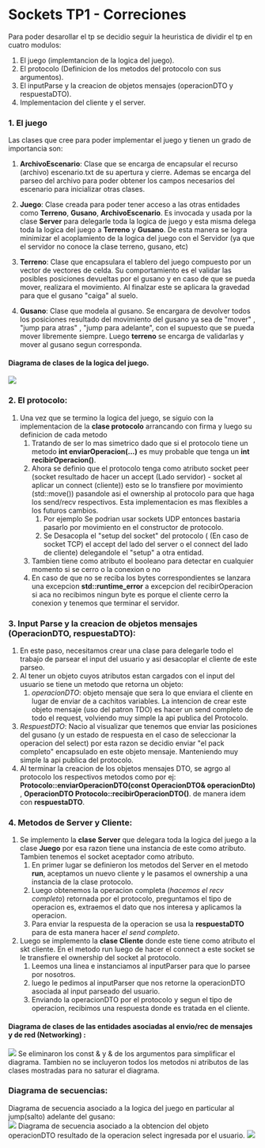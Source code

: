 # Sockets TP1 - Correciones
Para poder desarollar el tp se decidio seguir la heuristica de dividir el tp en cuatro modulos:
  1. El juego (implemtancion de la logica del juego).
  2. El protocolo (Definicion de los metodos del protocolo con sus argumentos).
  3. El inputParse y la creacion de objetos mensajes (operacionDTO y respuestaDTO).
  4. Implementacion del cliente y el server.

### 1. El juego
Las clases que cree para poder implementar el juego y tienen un grado de importancia son: 
1. **ArchivoEscenario**: Clase que se encarga de encapsular  el recurso (archivo) escenario.txt de su apertura y cierre. Ademas se encarga del parseo del archivo para poder obtener los campos necesarios del escenario para inicializar otras clases.

2. **Juego**: Clase creada para poder tener acceso a las otras entidades como **Terreno**, **Gusano**, **ArchivoEscenario**. Es invocada y usada por la clase **Server** para delegarle toda la logica de juego y esta misma delega toda la logica del juego a **Terreno** y **Gusano**. De esta manera se logra minimizar el acoplamiento de la logica del juego con el Servidor (ya que el servidor no conoce la clase terreno, gusano, etc)

3. **Terreno**: Clase que encapsulara el tablero del juego compuesto por un vector de vectores de celda. Su comportamiento es el validar las posibles posiciones devueltas por el gusano y en caso de que se pueda mover, realizara el movimiento. Al finalzar este se aplicara la gravedad para que el gusano "caiga" al suelo.                

4. **Gusano**: Clase que modela al gusano. Se encargara de devolver todos los posiciones resultado del movimiento del gusano ya sea de "mover" , "jump para atras" , "jump para adelante", con el supuesto que se pueda mover libremente siempre. Luego **terreno** se encarga de validarlas y mover al gusano segun corresponda.
#### Diagrama de clases de la logica del juego.

<img src = "https://i.ibb.co/gd7MPT4/dc-Logic-Game.png">

### 2. El protocolo:
1. Una vez que se termino la logica del juego, se siguio con la implementacion de la **clase protocolo** arrancando con firma y luego su definicion de cada metodo
   1. Tratando de ser lo mas simetrico dado que si el protocolo tiene un metodo  **int enviarOperacion(...)** es muy probable que tenga un **int recibirOperacion()**.
   2. Ahora se definio que el protocolo tenga como atributo socket peer (socket resultado de hacer un accept (Lado servidor) - socket al aplicar un connect (cliente)) esto se lo transfiere por movimiento (std::move()) pasandole asi el ownership al protocolo para que haga los send/recv respectivos. Esta implementacion es mas flexibles a los futuros cambios.
       1. Por ejemplo Se podrian usar sockets UDP entonces bastaria pasarlo por movimiento en el constructor de protocolo.
       2. Se Desacopla el "setup del socket" del protocolo ( (En caso de socket TCP) el accept del lado del server  o el connect del lado de cliente) delegandole el "setup" a otra entidad.
   5. Tambien tiene como atributo el booleano para detectar en cualquier momento si se cerro o la conexion o no
   6. En caso de que no se reciba los bytes correspondientes se lanzara una excepcion **std::runtime_error** a excepcion del recibirOperacion si aca no recibimos ningun byte es porque el cliente cerro la conexion y tenemos que terminar el servidor.  

### 3. Input Parse y la creacion de objetos mensajes (OperacionDTO, respuestaDTO): 
  1. En este paso, necesitamos crear una clase para delegarle todo el trabajo de parsear el input del usuario y asi desacoplar el cliente de este parseo.
  2. Al tener un objeto cuyos atributos estan cargados con el input del usuario se tiene un metodo que retorna un objeto:
      1. *operacionDTO*: objeto mensaje que sera lo que enviara el cliente en lugar de enviar de a cachitos variables. La intencion de crear este objeto mensaje (uso del patron TDO) es hacer un
          send completo de todo el request, volviendo muy simple la api publica del Protocolo.  
  3. *RespuestDTO*: Nacio al visualizar que tenemos que enviar las posiciones del gusano (y un estado de respuesta en el caso de seleccionar la operacion del select) por esta razon se decidio
      enviar "el pack completo" encapsulado en este objeto mensaje. Manteniendo muy simple la api publica del protocolo.        
  4. Al terminar la creacion de los objetos mensajes DTO, se agrgo al protocolo los respectivos metodos como por ej: **Protocolo::enviarOperacionDTO(const OperacionDTO& operacionDto)** ,
     **OperacionDTO Protocolo::recibirOperacionDTO()**. de manera idem con **respuestaDTO**.
 
### 4.  Metodos de Server y Cliente:
1. Se implemento la **clase Server** que delegara toda la logica del juego a la clase **Juego** por esa razon tiene una instancia de este como atributo. Tambien tenemos el socket aceptador como atributo.
    1. En primer lugar se definieron los metodos del Server en el metodo **run**, aceptamos un nuevo cliente y le pasamos el ownership a una instancia de la clase protocolo.
    2. Luego obtenemos la operacion completa (*hacemos el recv completo*) retornada por el protocolo, preguntamos el tipo de operacion es, extraemos el dato que nos interesa y aplicamos la operacion.
    3. Para enviar la respuesta de la operacion se usa la **respuestaDTO** para de esta manera hacer *el send completo*.   
2. Luego se implemento la **clase Cliente** donde este tiene como atributo el skt cliente. En el metodo run luego de hacer el connect a este socket se le transfiere el ownership del socket al protocolo.
      1. Leemos una linea e instanciamos al inputParser para que lo parsee por nosotros. 
      2. luego le pedimos al inputParser que nos retorne la operacionDTO asociada al input parseado del usuario.
      3. Enviando la operacionDTO por el protocolo y segun el tipo de operacion, recibimos una respuesta donde es tratada en el cliente.  

#### Diagrama de clases de las entidades asociadas al envio/rec de mensajes y de red (Networking) : 
<img src= "https://i.ibb.co/SmM7JL5/dc-Logic-Net.png" >
Se eliminaron los const & y  & de los argumentos para simplificar el diagrama. Tambien no se incluyeron todos los metodos ni atributos de las clases mostradas para no saturar el diagrama.
   
### Diagrama de secuencias: 
  Diagrama de secuencia asociado a la logica del juego en particular al jump(salto) adelante del gusano:   
  <img src= "https://i.ibb.co/J35Ycx1/ds-Salto-Adelante-Gusano-Gusano-realizando-un-salto-hacia-adelante-con-exito.png"> 
  Diagrama de secuencia asociado a la obtencion del objeto operacionDTO resultado de la operacion select ingresada por el usuario. 
  <img src= "https://i.ibb.co/ZWymdXb/ds-Cliente-Selecciona-Escenario-Basic-Cliente-ingresa-Select-basic-y-esta-operacion-es-enviada-por-e.png" > 
